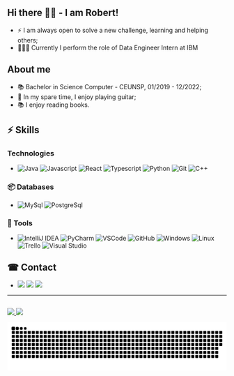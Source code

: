 ## Hi there 👋🏻 - I am Robert!

* ⚡ I am always open to solve a new challenge, learning and helping others;
* 👨🏻‍💻 Currently I perform the role of Data Engineer Intern at IBM

## About me

* 📚 Bachelor in Science Computer - CEUNSP, 01/2019 - 12/2022;
* 🎸 In my spare time, I enjoy playing guitar;
* 📚 I enjoy reading books.

  
 ## ⚡ Skills
 ### Technologies
 -  ![Java](https://img.shields.io/badge/-Java-3776AB?&logo=Java&logoColor=FFFFFF)
 ![Javascript](https://img.shields.io/badge/-Javascript-FFFF00?&logo=Javascript&logoColor=FFFFFF)
 ![React](https://img.shields.io/badge/-React-696969?&logo=React&logoColor=FFFFFF)
 ![Typescript](https://img.shields.io/badge/-Typescript-00BFFF?&logo=Typescript&logoColor=FFFFFF)
 ![Python](https://img.shields.io/badge/-Python-B8860B?&logo=Python&logoColor=FFFFFF)
 ![Git](https://img.shields.io/badge/-Git-F05032?&logo=git&logoColor=FFFFFF)
 ![C++](https://img.shields.io/badge/-C-00BFFF?&logo=C&logoColor=FFFFFF)

 
 ### 📦 Databases
 - ![MySql](https://img.shields.io/badge/-MySql-003B57?&logo=MySQL&logoColor=FFFFFF)
 ![PostgreSql](https://img.shields.io/badge/-PostgreSql-336791?&logo=postgresql&logoColor=FFFFFF)
 
 ### 🧰 Tools
 - ![IntelliJ IDEA](https://img.shields.io/badge/-IntelliJ-181717?&logo=IntellijIDEA&logoColor=#000000)
 ![PyCharm](https://img.shields.io/badge/-PyCharm-228B22?&logo=PyCharm&logoColor=FFFFFF)
 ![VSCode](https://img.shields.io/badge/-VSCode-007ACC?&logo=Visual%20Studio%20Code&logoColor=FFFFFF)
 ![GitHub](https://img.shields.io/badge/-GitHub-181717?&logo=GitHub&logoColor=FFFFFF)
 ![Windows](https://img.shields.io/badge/-Windows-0078D6?&logo=Windows&logoColor=FFFFFF)
 ![Linux](https://img.shields.io/badge/-Linux-FCC624?&logo=Linux&logoColor=FFFFFF)
 ![Trello](https://img.shields.io/badge/-Trello-0052CC?&logo=Trello&logoColor=FFFFFF)
 ![Visual Studio](https://img.shields.io/badge/-Visual%20Studio-5C2D91?&logo=Visual%20Studio&logoColor=FFFFFF)
 
 ## ☎ Contact
 
 
 - <a href="https://www.instagram.com/robeertgr/" target="_blank"><img src="https://img.shields.io/badge/-Instagram-C71585?&logo=Instagram&logoColor=FFFFFF" target="_blank"></a>
 	<a href="https://www.twitch.tv/robeertgr" target="_blank"><img src="https://img.shields.io/badge/-Twitch-5C2D91?&logo=Twitch&logoColor=FFFFFF" target="_blank"></a>
  <a href="https://www.linkedin.com/in/robertgranja/" target="_blank"><img src="https://img.shields.io/badge/-Linkedin-1E90FF?&logo=Linkedin&logoColor=FFFFFF" target="_blank"></a> 
 
 <hr>

  
  ##
  
   <div>
  <a href="https://github.com/robeertgr">
  <img height="150em" src="https://github-readme-stats.vercel.app/api?username=robeertgr&show_icons=true&theme=dracula&include_all_commits=true&count_private=true"/>
  <img height="150em" src="https://github-readme-stats.vercel.app/api/top-langs/?username=robeertgr&layout=compact&langs_count=7&theme=dracula"/>
</div>
  
  ![Snake animation](https://github.com/robeertgr/robeertgr/blob/output/github-contribution-grid-snake.svg)
 

